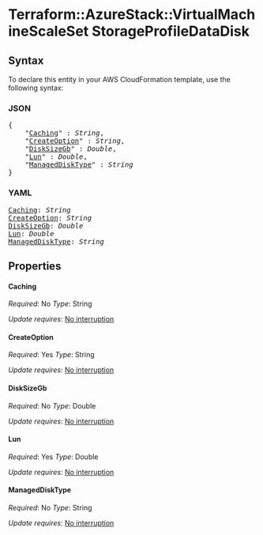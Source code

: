 # Terraform::AzureStack::VirtualMachineScaleSet StorageProfileDataDisk

## Syntax

To declare this entity in your AWS CloudFormation template, use the following syntax:

### JSON

<pre>
{
    "<a href="#caching" title="Caching">Caching</a>" : <i>String</i>,
    "<a href="#createoption" title="CreateOption">CreateOption</a>" : <i>String</i>,
    "<a href="#disksizegb" title="DiskSizeGb">DiskSizeGb</a>" : <i>Double</i>,
    "<a href="#lun" title="Lun">Lun</a>" : <i>Double</i>,
    "<a href="#manageddisktype" title="ManagedDiskType">ManagedDiskType</a>" : <i>String</i>
}
</pre>

### YAML

<pre>
<a href="#caching" title="Caching">Caching</a>: <i>String</i>
<a href="#createoption" title="CreateOption">CreateOption</a>: <i>String</i>
<a href="#disksizegb" title="DiskSizeGb">DiskSizeGb</a>: <i>Double</i>
<a href="#lun" title="Lun">Lun</a>: <i>Double</i>
<a href="#manageddisktype" title="ManagedDiskType">ManagedDiskType</a>: <i>String</i>
</pre>

## Properties

#### Caching

_Required_: No
_Type_: String

_Update requires_: [No interruption](https://docs.aws.amazon.com/AWSCloudFormation/latest/UserGuide/using-cfn-updating-stacks-update-behaviors.html#update-no-interrupt)

#### CreateOption

_Required_: Yes
_Type_: String

_Update requires_: [No interruption](https://docs.aws.amazon.com/AWSCloudFormation/latest/UserGuide/using-cfn-updating-stacks-update-behaviors.html#update-no-interrupt)

#### DiskSizeGb

_Required_: No
_Type_: Double

_Update requires_: [No interruption](https://docs.aws.amazon.com/AWSCloudFormation/latest/UserGuide/using-cfn-updating-stacks-update-behaviors.html#update-no-interrupt)

#### Lun

_Required_: Yes
_Type_: Double

_Update requires_: [No interruption](https://docs.aws.amazon.com/AWSCloudFormation/latest/UserGuide/using-cfn-updating-stacks-update-behaviors.html#update-no-interrupt)

#### ManagedDiskType

_Required_: No
_Type_: String

_Update requires_: [No interruption](https://docs.aws.amazon.com/AWSCloudFormation/latest/UserGuide/using-cfn-updating-stacks-update-behaviors.html#update-no-interrupt)

